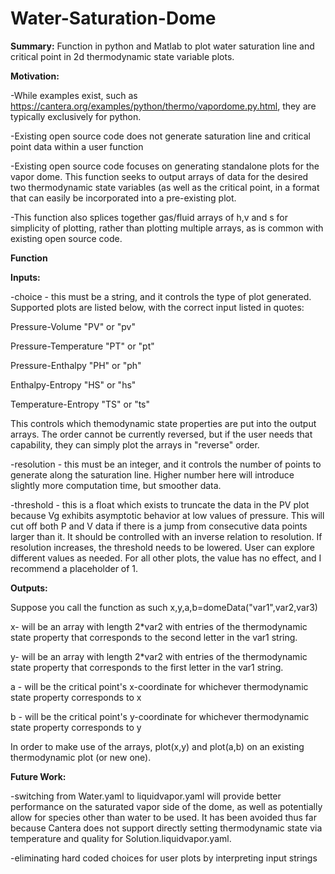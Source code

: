 # Water-Saturation-Dome
**Summary:** Function in python and Matlab to plot water saturation line and critical point in 2d thermodynamic state variable plots.

**Motivation:**

-While examples exist, such as https://cantera.org/examples/python/thermo/vapordome.py.html, they are typically exclusively for python. 

-Existing open source code does not generate saturation line and critical point data within a user function

-Existing open source code focuses on generating standalone plots for the vapor dome. This function seeks to output arrays of data for the desired two thermodynamic state variables (as well as the critical point, in a format that can easily be incorporated into a pre-existing plot.  

-This function also splices together gas/fluid arrays of h,v and s for simplicity of plotting, rather than plotting multiple arrays, as is common with existing open source code. 


**Function**

**Inputs:**

-choice - this must be a string, and it controls the type of plot generated. Supported plots are listed below, with the correct input listed in quotes:

  Pressure-Volume "PV" or "pv"
  
  Pressure-Temperature "PT" or "pt" 
  
  Pressure-Enthalpy "PH" or "ph"
  
  Enthalpy-Entropy "HS" or "hs" 
  
  Temperature-Entropy "TS" or "ts"
  
This controls which themodynamic state properties are put into the output arrays. The order cannot be currently reversed, but if the user needs that capability, they can simply plot the arrays in "reverse" order. 

-resolution - this must be an integer, and it controls the number of points to generate along the saturation line. Higher number here will introduce slightly more computation time, but smoother data. 

-threshold - this is a float which exists to truncate the data in the PV plot because Vg exhibits asymptotic behavior at low values of pressure. This will cut off both P and V data if there is a jump from consecutive data points larger than it. It should be controlled with an inverse relation to resolution. If resolution increases, the threshold needs to be lowered. User can explore different values as needed. For all other plots, the value has no effect, and I recommend a placeholder of 1.

**Outputs:**

Suppose you call the function as such x,y,a,b=domeData("var1",var2,var3)

x- will be an array with length 2*var2 with entries of the thermodynamic state property that corresponds to the second letter in the var1 string. 

y- will be an array with length 2*var2 with entries of the thermodynamic state property that corresponds to the first letter in the var1 string. 

a - will be the critical point's x-coordinate for whichever thermodynamic state property corresponds to x

b - will be the critical point's y-coordinate for whichever thermodynamic state property corresponds to y

In order to make use of the arrays, plot(x,y) and plot(a,b) on an existing thermodynamic plot (or new one). 

**Future Work:**

-switching from Water.yaml to liquidvapor.yaml will provide better performance on the saturated vapor side of the dome, as well as potentially allow for species other than water to be used. It has been avoided thus far because Cantera does not support directly setting thermodynamic state via temperature and quality for Solution.liquidvapor.yaml. 

-eliminating hard coded choices for user plots by interpreting input strings 

